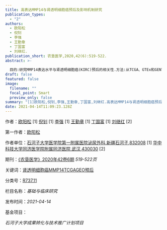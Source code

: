 ```yaml
---
title: 高表达MMP14与肾透明细胞癌预后及影响机制研究
publication_types:
  - "2"
authors:
  - 欧阳松
  - 倪钊
  - 李强
  - 王勤章
  - 丁国富
  - 刘继红.
publication_short: 农垦医学,2020,42(6):519-522.
abstract: >-
  
  目的:研究MMP14表达水平与肾透明细胞癌(KIRC)预后的相关性.方法:从TCGA、GTEx和GENT数据库获得mRNA表达谱和临床数据,使用HPA数据库调取MMP14蛋白表达的免疫组化图像进行验证,根据MMP14在肾癌中的不同mRNA表达量进行功能和信号通路富集.结果:与正常肾脏比较,MMP14的mRNA和蛋白表达在KIRC患者中均显著增高,生存曲线提示MMP14上调与KIRC的不良预后显著相关(P＜0.05),功能和信号通道富集分析提示高表达MMP14在KIRC中与DNA损伤和WNT信号通路有关.结论:MMP14在KIRC中可能与不良预后相关,并可能是KIRC的潜在预后标记物.
draft: false
featured: false
image:
  filename: ""
  focal_point: Smart
  preview_only: false
summary: "[1]欧阳松,倪钊,李强,王勤章,丁国富,刘继红.高表达MMP14与肾透明细胞癌预后及影响机制研究[J].农垦医学,2020,42(6):519-522."
date: 2021-04-14T11:09:23.128Z
---
```

作者：[欧阳松](http://med.wanfangdata.com.cn/Author/General/A003878612) [1] [倪钊](http://med.wanfangdata.com.cn/Author/General/A000033381) [1] [李强](http://med.wanfangdata.com.cn/Author/General/A004217605) [1] [王勤章](http://med.wanfangdata.com.cn/Author/General/A000007584) [1] [丁国富](http://med.wanfangdata.com.cn/Author/General/A000008475) [1] [刘继红](http://med.wanfangdata.com.cn/Author/General/A000000184) [2]

第一作者：[欧阳松](http://med.wanfangdata.com.cn/Author/General/A003878612)

作者单位：[石河子大学医学院第一附属医院泌尿外科,新疆石河子,832008](http://med.wanfangdata.com.cn/Organization/General/O000000323) [1] [华中科技大学同济医学院附属同济医院,武汉,430030](http://med.wanfangdata.com.cn/Organization/General/O000000003) [2]

期刊：[《农垦医学》](http://med.wanfangdata.com.cn/Periodical/nkyx)[2020年42卷6期](http://med.wanfangdata.com.cn/Periodical/Issue?id=nkyx&year=2020&issue=6) *519-522页*

关键词：[肾透明细胞癌](http://med.wanfangdata.com.cn/Paper/Search?q=%e5%85%b3%e9%94%ae%e8%af%8d%3a(%e8%82%be%e9%80%8f%e6%98%8e%e7%bb%86%e8%83%9e%e7%99%8c))[MMP14](http://med.wanfangdata.com.cn/Paper/Search?q=%e5%85%b3%e9%94%ae%e8%af%8d%3a(MMP14))[TCGA](http://med.wanfangdata.com.cn/Paper/Search?q=%e5%85%b3%e9%94%ae%e8%af%8d%3a(TCGA))[GEO](http://med.wanfangdata.com.cn/Paper/Search?q=%e5%85%b3%e9%94%ae%e8%af%8d%3a(GEO))[预后](http://med.wanfangdata.com.cn/Paper/Search?q=%e5%85%b3%e9%94%ae%e8%af%8d%3a(%e9%a2%84%e5%90%8e))

分类号：[R737.11](http://med.wanfangdata.com.cn/Paper/Search?q=%e4%b8%ad%e5%9b%be%e5%88%86%e7%b1%bb%e5%8f%b7%3a(R737.11))

栏目名称：*基础与临床研究*

发布时间：*2021-04-14*

基金项目：

*石河子大学成果转化与技术推广计划项目*
